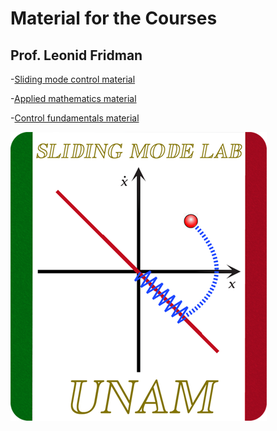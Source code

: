# Material for the Courses  
## Prof. Leonid Fridman                                                                




-[Sliding mode control material](https://github.com/SMCLab-UNAM/Courses/tree/main/Material/Sliding%20modes%20course)

-[Applied mathematics material](https://github.com/SMCLab-UNAM/Courses/tree/main/Material/Applied%20mathematics)

-[Control fundamentals material](https://github.com/SMCLab-UNAM/Courses/tree/main/Material/Controls%20fundamentals)














![SMCLABUNAM](/Material/images/logo.png)
